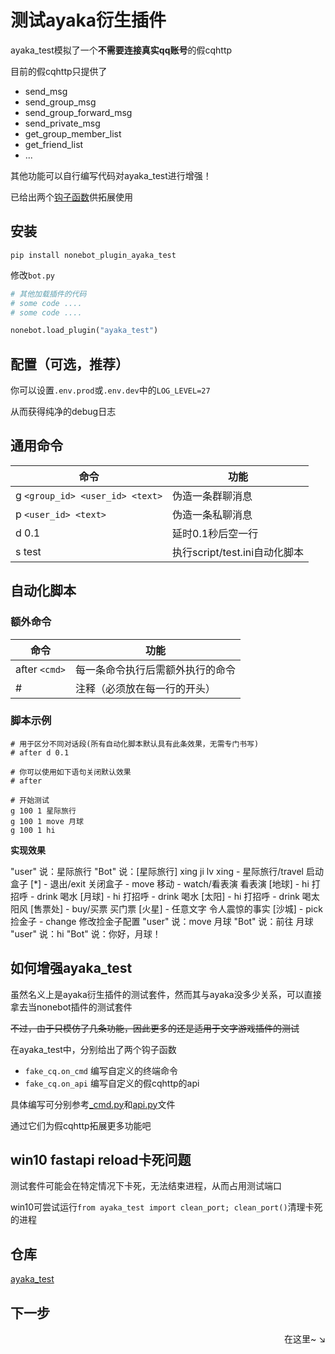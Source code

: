 # 测试ayaka衍生插件

ayaka_test模拟了一个**不需要连接真实qq账号**的假cqhttp

目前的假cqhttp只提供了

- send_msg
- send_group_msg
- send_group_forward_msg
- send_private_msg
- get_group_member_list
- get_friend_list
- ...

其他功能可以自行编写代码对ayaka_test进行增强！

已给出两个[钩子函数](#ayaka_test)供拓展使用

## 安装

`pip install nonebot_plugin_ayaka_test`

修改`bot.py`

``` py
# 其他加载插件的代码
# some code ....
# some code ....

nonebot.load_plugin("ayaka_test")
```

## 配置（可选，推荐）

你可以设置`.env.prod`或`.env.dev`中的`LOG_LEVEL=27`

从而获得纯净的debug日志

## 通用命令

| 命令                            | 功能                              |
| ------------------------------- | --------------------------------- |
| g `<group_id> <user_id> <text>` | 伪造一条群聊消息                  |
| p `<user_id> <text> `           | 伪造一条私聊消息                  |
| d 0.1                           | 延时0.1秒后空一行                 |
| s test                          | 执行script/test.ini自动化脚本     |

## 自动化脚本

### 额外命令

| 命令           | 功能                             |
| -------------- | -------------------------------- |
| after `<cmd>`  | 每一条命令执行后需额外执行的命令 |
| #              | 注释（必须放在每一行的开头）     |

### 脚本示例

```
# 用于区分不同对话段(所有自动化脚本默认具有此条效果，无需专门书写)
# after d 0.1 

# 你可以使用如下语句关闭默认效果
# after 

# 开始测试
g 100 1 星际旅行
g 100 1 move 月球
g 100 1 hi
```

**实现效果**

<div class="demo">
"user" 说：星际旅行
"Bot" 说：[星际旅行]
xing ji lv xing
- 星际旅行/travel 启动盒子
[*]
- 退出/exit 关闭盒子
- move 移动
- watch/看表演 看表演
[地球]
- hi 打招呼
- drink 喝水
[月球]
- hi 打招呼
- drink 喝水
[太阳]
- hi 打招呼
- drink 喝太阳风
[售票处]
- buy/买票 买门票
[火星]
- 任意文字 令人震惊的事实
[沙城]
- pick 捡金子
- change 修改捡金子配置
"user" 说：move 月球
"Bot" 说：前往 月球
"user" 说：hi
"Bot" 说：你好，月球！
</div>

## 如何增强ayaka_test

虽然名义上是ayaka衍生插件的测试套件，然而其与ayaka没多少关系，可以直接拿去当nonebot插件的测试套件

<del>不过，由于只模仿了几条功能，因此更多的还是适用于文字游戏插件的测试</del>

在ayaka_test中，分别给出了两个钩子函数

- `fake_cq.on_cmd` 编写自定义的终端命令
- `fake_cq.on_api` 编写自定义的假cqhttp的api

具体编写可分别参考[_cmd.py](https://github.com/bridgeL/nonebot-plugin-ayaka-test/blob/master/_cmd.py)和[api.py](https://github.com/bridgeL/nonebot-plugin-ayaka-test/blob/master/api.py)文件

通过它们为假cqhttp拓展更多功能吧

## win10 fastapi reload卡死问题

测试套件可能会在特定情况下卡死，无法结束进程，从而占用测试端口

win10可尝试运行`from ayaka_test import clean_port; clean_port()`清理卡死的进程

## 仓库

[ayaka_test](https://github.com/bridgeL/nonebot-plugin-ayaka-test)

## 下一步

<div align="right">
    在这里~ ↘
</div>

